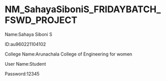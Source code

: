 # NM_SahayaSiboniS_FRIDAYBATCH_FSWD_PROJECT
Name:Sahaya Siboni S

ID:au960221104102

College Name:Arunachala College of Engineering for women

User Name:Student

Password:12345

